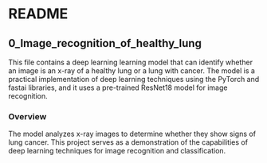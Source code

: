 # README 
## 0_Image_recognition_of_healthy_lung
This file contains a deep learning learning model that can identify whether an image is an x-ray of a healthy lung or a lung with cancer. The model is a practical implementation of deep learning techniques using the PyTorch and fastai libraries, and it uses a pre-trained ResNet18 model for image recognition.

### Overview
The model analyzes x-ray images to determine whether they show signs of lung cancer. This project serves as a demonstration of the capabilities of deep learning techniques for image recognition and classification.
